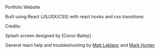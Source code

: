 Portfolio Website

Built using React (JS/JSX/CSS) with react hooks and css transitions

Credits:

Splash screen designed by [Conor Bailey]

General react help and troubleshooting by [Matt Leblanc](https://www.linkedin.com/in/matt-m-leblanc/) and [Mark Hunter](https://www.linkedin.com/in/markalexhunter/) 

